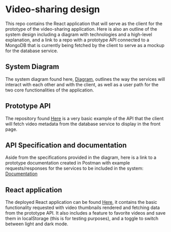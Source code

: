 # Video-sharing design

This repo contains the React application that will serve as the client for the prototype of the video-sharing application. Here is also an outline of the system design including a diagram with technologies and a high-level explanation, and a link to a repo with a prototype API connected to a MongoDB that is currently being fetched by the client to serve as a mockup for the database service. 

## System Diagram

The system diagram found here, [Diagram](https://app.diagrams.net/#G1iKK8QjxlUR86aitEV-ggVAIYHHaApl0B#%7B%22pageId%22%3A%22M-6OnRCHuMgGnKxz0wtq%22%7D), outlines the way the services will interact with each other and with the client, as well as a user path for the two core functionalities of the application.

## Prototype API

The repository found [Here](https://github.com/shibeknight/database-service) is a very basic example of the API that the client will fetch video metadata from the database service to display in the front page.

## API Specification and documentation

Aside from the specifications provided in the diagram, here is a link to a prototype documentation created in Postman with example requests/responses for the services to be included in the system: [Documentation](https://documenter.getpostman.com/view/6474050/2sA3s9DTub)

## React application

The deployed React application can be found [Here](https://notyoutubeagain.netlify.app/), it contains the basic functionality requested with video thumbnails rendered and fetching data from the prototype API. It also includes a feature to favorite videos and save them in localStorage (this is for testing purposes), and a toggle to switch between light and dark mode.
